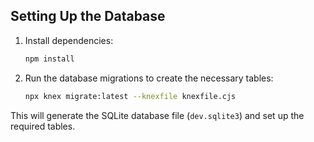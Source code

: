 ## Setting Up the Database

1. Install dependencies:
   ```bash
   npm install
   ```

2. Run the database migrations to create the necessary tables:
   ```bash
   npx knex migrate:latest --knexfile knexfile.cjs
   ```

This will generate the SQLite database file (`dev.sqlite3`) and set up the required tables.